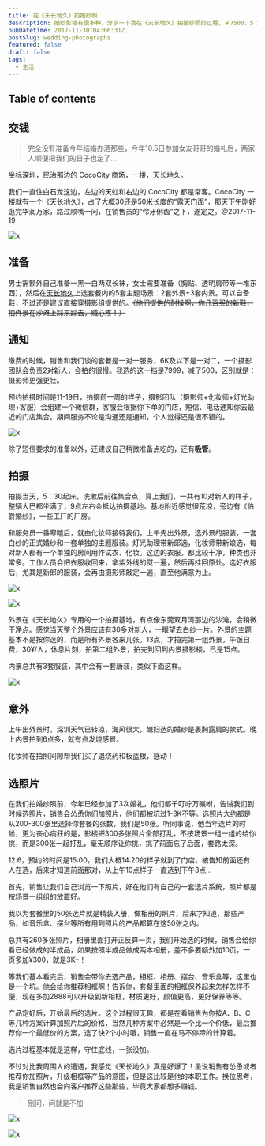 ```yaml
---
title: 在《天长地久》拍婚纱照
description: 婚纱影楼有很多种，分享一下我在《天长地久》拍婚纱照的过程，￥7500，5：30从家出发，21:00结束坐班车回家，超累🙄
pubDatetime: 2017-11-30T04:06:31Z
postSlug: wedding-photographs
featured: false
draft: false
tags:
  - 生活
---
```


## Table of contents

## 交钱

> 完全没有准备今年结婚办酒那些，今年10.5日参加女友哥哥的婚礼后，两家人顺便把我们的日子也定了...

坐标深圳，民治那边的 CocoCity 商场，一楼，天长地久。

我们一直住白石龙这边，左边的天虹和右边的 CocoCity 都是常客。CocoCity 一楼就有一个《天长地久》，占了大概30还是50米长度的“露天门面”，那天下午刚好逛完华润万家，路过顺嘴一问，在销售员的“伶牙俐齿”之下，遂定之。@2017-11-19

![x](/images/wedding-photographs/1_ejKKpoB.jpg)

## 准备

男士需额外自己准备一黑一白两双长袜，女士需要准备（胸贴、透明肩带等一堆东西），然后在[天长地久](http://www.szforever.com.cn/gallery/six/)上选套餐内的5套主题场景：2套外景+3套内景。可以自备鞋，不过还是建议直接穿摄影组提供的。~~（他们提供的耐操啊，你几百买的新鞋，拍外景在沙滩上踩来踩去，贼心疼！）~~

## 通知

缴费的时候，销售和我们谈的套餐是一对一服务，6K及以下是一对二，一个摄影团队会负责2对新人，会拍的很慢。我选的这一档是7999，减了500，区别就是：摄影师更强更壮。

预约拍摄时间是11-19日，拍摄前一周的样子，摄影团队（摄影师+化妆师+灯光助理+客服）会组建一个微信群，客服会根据你下单的门店，短信、电话通知你去最近的门店集合。期间服务不论是沟通还是通知，个人觉得还是很不错的。

![x](/images/wedding-photographs/2.jpg)

除了短信要求的准备以外，还建议自己稍微准备点吃的，还有**吸管**。

## 拍摄

拍摄当天，5：30起床，洗漱后前往集合点，算上我们，一共有10对新人的样子，整辆大巴都坐满了，9点左右会抵达拍摄基地。基地附近感觉很荒凉，旁边有《伯爵婚纱》，一些工厂的厂房。

和服务员一番寒暄后，就由化妆师接待我们，上午先出外景，选外景的服装，一套白纱的正式婚纱和一套单独的主题服装。灯光助理带新郎选，化妆师带新娘选，每对新人都有一个单独的房间用作试衣、化妆。这边的衣服，都比较干净，种类也非常多。工作人员会把衣服收回来，拿紫外线的熨一遍，然后再挂回原处。选好衣服后，尤其是新郎的服装，会再由摄影师敲定一遍，直至他满意为止。

![x](/images/wedding-photographs/3.jpg)

![x](/images/wedding-photographs/4.jpg)

外景在《天长地久》专用的一个拍摄基地，有点像东莞双月湾那边的沙滩，会稍微干净点。感觉当天整个外景应该有30多对新人，一眼望去白纱一片。外景的主题基本不是按你选的，而是所有外景各来几张。13点，才拍完第一组外景，午饭自费，30¥/人，休息片刻，拍第二组外景，拍完到回到内景摄影楼，已是15点。

内景总共有3套服装，其中会有一套唐装，类似下面这样。

![x](/images/wedding-photographs/5.jpg)

## 意外

上午出外景时，深圳天气已转凉，海风很大，媳妇选的婚纱是裹胸露肩的款式。晚上内景拍到6点多，就有点发烧感冒。

化妆师在拍照间隙帮我们买了退烧药和板蓝根，感动！

## 选照片

在我们拍婚纱照前，今年已经参加了3次婚礼，他们都千叮咛万嘱咐，告诫我们到时候选照片，销售会怂恿你们加照片，他们都被坑过1-3K不等。选照片大约都是从200-300张里选择你套餐的张数，我们是50张。听同事说，他当年选片的时候，更为丧心病狂的是，影楼把300多张照片全部打乱，不按场景一组一组的给你挑，而是300张一起打乱，毫无顺序让你挑，挑了前面忘了后面，套路太深。

12.6，预约的时间是15:00，我们大概14:20的样子就到了门店，被告知前面还有人在选，后来才知道前面那对，从上午10点样子一直选到下午3点...

首先，销售让我们自己浏览一下照片，好在他们有自己的一套选片系统，照片都是按场景一组组的放置好。

我以为套餐里的50张选片就是精装入册，做相册的照片，后来才知道，那些产品，如音乐盒、摆台等所有用到照片的产品都算在这50张之内。

总共有260多张照片，相册里面打开正反算一页，我们开始选的时候，销售会给你看已经做成的半成品，如果按照半成品做成两本相册，差不多要额外加10页，一页多加¥300，就是3K+！

等我们基本看完后，销售会带你去选产品，相框、相册、摆台、音乐盒等，这里也是一个坑。他会给你推荐相框啊！告诉你，套餐里面的相框保养起来怎样怎样不便，现在多加2888可以升级到新相框，材质更好，颜值更高，更好保养等等。

产品定好后，开始最后的选片。这个过程很无趣，都是在看销售为你按A、B、C等几种方案计算加照片后的价格，当然几种方案中必然是一个比一个价低，最后推荐你一个最低价的方案，选了快2个小时哦，销售一直在马不停蹄的计算着。

选片过程基本就是这样，守住底线，一张没加。

不过对比我周围人的遭遇，我感觉《天长地久》真是好爆了！虽说销售有怂恿或者推荐你加照片，升级相框等产品的意图，但是这比较是他的本职工作。换位思考，我是销售自然也会向客户推荐这些那些，毕竟大家都想多赚钱。

> 别问，问就是不加

![x](/images/wedding-photographs/20190604125907.jpg)

![x](/images/wedding-photographs/20190604125923.jpg)
